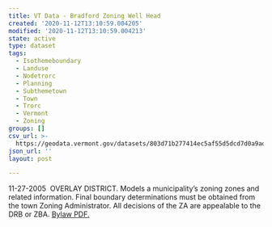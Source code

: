 ```yaml
---
title: VT Data - Bradford Zoning Well Head
created: '2020-11-12T13:10:59.004205'
modified: '2020-11-12T13:10:59.004213'
state: active
type: dataset
tags:
  - Isothemeboundary
  - Landuse
  - Nodetrorc
  - Planning
  - Subthemetown
  - Town
  - Trorc
  - Vermont
  - Zoning
groups: []
csv_url: >-
  https://geodata.vermont.gov/datasets/803d71b277414ec5af55d5dcd7d0a9ad_0.csv?outSR=%7B%22latestWkid%22%3A3857%2C%22wkid%22%3A102100%7D
json_url: ''
layout: post

---
```

11-27-2005  OVERLAY DISTRICT. Models a municipality’s zoning zones and related information. Final boundary determinations must be obtained from the town Zoning Administrator. All decisions of the ZA are appealable to the DRB or ZBA. <a href='https://www.trorc.org/wp-content/uploads/2013/11/brzo102705.pdf' target='_blank'>Bylaw PDF.</a>
